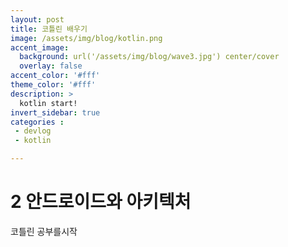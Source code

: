 ```yaml
---
layout: post
title: 코틀린 배우기
image: /assets/img/blog/kotlin.png
accent_image: 
  background: url('/assets/img/blog/wave3.jpg') center/cover
  overlay: false
accent_color: '#fff'
theme_color: '#fff'
description: >
  kotlin start!
invert_sidebar: true
categories :
 - devlog	
 - kotlin

---
```


# 2 안드로이드와 아키텍처

코틀린 공부를시작


